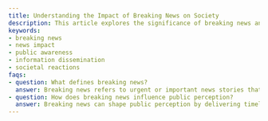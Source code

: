 ```yaml
---
title: Understanding the Impact of Breaking News on Society
description: This article explores the significance of breaking news and its effects on public awareness, societal reactions, and information dissemination. Learn how breaking news shapes perceptions and influences decision-making.
keywords:
- breaking news
- news impact
- public awareness
- information dissemination
- societal reactions
faqs:
- question: What defines breaking news?
  answer: Breaking news refers to urgent or important news stories that are reported immediately as they happen, often disrupting scheduled programming to provide the latest information.
- question: How does breaking news influence public perception?
  answer: Breaking news can shape public perception by delivering timely information that raises awareness, but it may also cause emotional reactions or spread misinformation if not reported accurately.
---
```

<breaking>